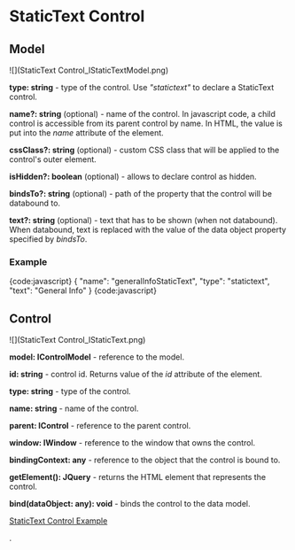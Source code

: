 # StaticText Control

## Model

![](StaticText Control_IStaticTextModel.png)

**type: string** - type of the control. Use _"statictext"_ to declare a StaticText control.

**name?: string** (optional) - name of the control. In javascript code, a child control is accessible from its parent control by name. In HTML, the value is put into the _name_ attribute of the element.

**cssClass?: string** (optional) - custom CSS class that will be applied to the control's outer element.

**isHidden?: boolean** (optional) - allows to declare control as hidden.

**bindsTo?: string** (optional) - path of the property that the control will be databound to.

**text?: string** (optional) - text that has to be shown (when not databound). When databound, text is replaced with the value of the data object property specified by _bindsTo_.

### Example

{code:javascript}
{
	"name": "generalInfoStaticText",
	"type": "statictext",
	"text": "General Info"
}
{code:javascript}

## Control

![](StaticText Control_IStaticText.png)

**model: IControlModel** - reference to the model.

**id: string** - control id. Returns value of the _id_ attribute of the element.

**type: string** - type of the control.

**name: string** - name of the control.

**parent: IControl** - reference to the parent control.

**window: IWindow** - reference to the window that owns the control.

**bindingContext: any** - reference to the object that the control is bound to.

**getElement(): JQuery** - returns the HTML element that represents the control.

**bind(dataObject: any): void** - binds the control to the data model.

[StaticText Control Example](StaticText-Control-Example)


.